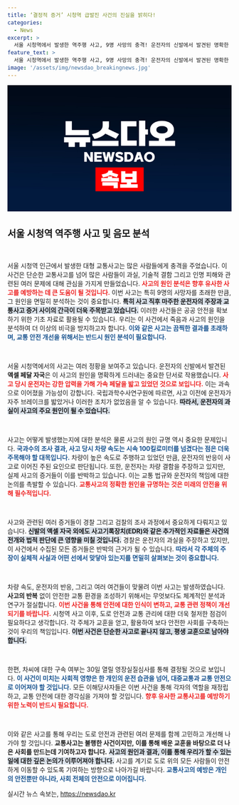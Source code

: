```yaml
---
title: ‘결정적 증거’ 시청역 급발진 사건의 진실을 밝히다!
categories:
  - News
excerpt: >
  서울 시청역에서 발생한 역주행 사고, 9명 사망의 충격! 운전자의 신발에서 발견된 명확한 액셀 흔적이 사고 원인을 가리키고 있어. 차량 결함을 주장하는 그는 구속 위기에 처했다.真相은 무엇일까?
feature_text: >
  서울 시청역에서 발생한 역주행 사고, 9명 사망의 충격! 운전자의 신발에서 발견된 명확한 액셀 흔적이 사고 원인을 가리키고 있어. 차량 결함을 주장하는 그는 구속 위기에 처했다.真相은 무엇일까?
image: '/assets/img/newsdao_breakingnews.jpg'
---
```


<p><img src="/assets/img/newsdao_breakingnews.jpg" alt="bookingtag 속보" /></p>

<h2 data-ke-size="size26">서울 시청역 역주행 사고 및 음모 분석</h2>

<p data-ke-size="size16">&nbsp;</p> 

<p>서울 시청역 인근에서 발생한 대형 교통사고는 많은 사람들에게 충격을 주었습니다. 이 사건은 단순한 교통사고를 넘어 많은 사람들이 과실, 기술적 결함 그리고 인명 피해와 관련된 여러 문제에 대해 관심을 가지게 만들었습니다. <b><span style="color: #ee2323;">사고의 원인 분석은 향후 유사한 사고를 예방하는 데 큰 도움이 될 것입니다.</span></b> 이번 사고는 특히 9명의 사망자를 초래한 만큼, 그 원인을 면밀히 분석하는 것이 중요합니다. <b><span style="background-color: #21538527;">특히 사고 직후 마주한 운전자의 주장과 교통사고 증거 사이의 간극이 더욱 주목받고 있습니다.</span></b> 이러한 사건들은 공공 안전을 확보하기 위한 기초 자료로 활용될 수 있습니다. 우리는 이 사건에서 죽음과 사고의 원인을 분석하여 더 이상의 비극을 방지하고자 합니다. <b><span style="color: #1a5490;">이와 같은 사고는 끔찍한 결과를 초래하며, 교통 안전 개선을 위해서는 반드시 원인 분석이 필요합니다.</span></b></p>

<p data-ke-size="size16">&nbsp;</p> 

<p>서울 시청역에서의 사고는 여러 정황을 보여주고 있습니다. 운전자의 신발에서 발견된 <b>액셀 페달 자국</b>은 이 사고의 원인을 명확하게 드러내는 중요한 단서로 작용했습니다. <b><span style="color: #ee2323;">사고 당시 운전자는 강한 압력을 가해 가속 페달을 밟고 있었던 것으로 보입니다.</span></b> 이는 과속으로 이어졌을 가능성이 강합니다. 국립과학수사연구원에 따르면, 사고 이전에 운전자가 자주 브레이크를 밟았거나 이러한 조치가 없었음을 알 수 있습니다. <b><span style="background-color: #21538527;">따라서, 운전자의 과실이 사고의 주요 원인이 될 수 있습니다.</span></b></p>

<p data-ke-size="size16">&nbsp;</p> 

<p>사고는 어떻게 발생했는지에 대한 분석은 물론 사고의 원인 규명 역시 중요한 문제입니다. <b><span style="color: #1a5490;">국과수의 조사 결과, 사고 당시 차량 속도는 시속 100킬로미터를 넘겼다는 점은 더욱 주목해야 할 대목입니다.</span></b> 차량이 높은 속도로 주행하고 있었던 만큼, 운전자의 반응이 사고로 이어진 주된 요인으로 판단됩니다. 또한, 운전자는 차량 결함을 주장하고 있지만, 실제 사고의 증거들이 이를 반박하고 있습니다. 이는 교통 법규와 운전자의 책임에 대한 논의를 촉발할 수 있습니다. <b><span style="color: #ee2323;">교통사고의 정확한 원인을 규명하는 것은 미래의 안전을 위해 필수적입니다.</span></b></p>

<p data-ke-size="size16">&nbsp;</p> 

<p>사고와 관련된 여러 증거들이 경찰 그리고 검찰의 조사 과정에서 중요하게 다뤄지고 있습니다. <b><span style="background-color: #21538527;">신발의 액셀 자국 외에도 사고기록장치(EDR)와 같은 추가적인 자료들은 사건의 전개와 법적 판단에 큰 영향을 미칠 것입니다.</span></b> 경찰은 운전자의 과실을 주장하고 있지만, 이 사건에서 수집된 모든 증거들은 반박의 근거가 될 수 있습니다. <b><span style="color: #1a5490;">따라서 각 주체의 주장이 실체적 사실과 어떤 선에서 맞닿아 있는지를 면밀히 살펴보는 것이 중요합니다.</span></b></p>

<p data-ke-size="size16">&nbsp;</p> 

<p>차량 속도, 운전자의 반응, 그리고 여러 여건들이 맞물려 이번 사고는 발생하였습니다. <b>사고의 반복</b> 없이 안전한 교통 환경을 조성하기 위해서는 무엇보다도 체계적인 분석과 연구가 절실합니다. <b><span style="color: #ee2323;">이번 사건을 통해 안전에 대한 인식이 변하고, 교통 관련 정책이 개선되기를 바랍니다.</span></b> 시청역 사고 이후, 도로 안전과 교통 관리에 대한 더욱 철저한 점검이 필요하다고 생각합니다. 각 주체가 교훈을 얻고, 활용하여 보다 안전한 사회를 구축하는 것이 우리의 책임입니다. <b><span style="background-color: #21538527;">이번 사건은 단순한 사고로 끝나지 않고, 평생 교훈으로 남아야 합니다.</span></b></p>

<p data-ke-size="size16">&nbsp;</p> 

<p>한편, 차씨에 대한 구속 여부는 30일 열릴 영장실질심사를 통해 결정될 것으로 보입니다. <b><span style="color: #1a5490;">이 사건이 미치는 사회적 영향은 한 개인의 운전 습관을 넘어, 대중교통과 교통 안전으로 이어져야 할 것입니다.</span></b> 모든 이해당사자들은 이번 사건을 통해 각자의 역할을 재정립하고, 교통 안전에 대한 경각심을 가져야 할 것입니다. <b><span style="color: #ee2323;">향후 유사한 교통사고를 예방하기 위한 노력이 반드시 필요합니다.</span></b></p>

<p data-ke-size="size16">&nbsp;</p> 

<p>이와 같은 사고를 통해 우리는 도로 안전과 관련된 여러 문제를 함께 고민하고 개선해 나가야 할 것입니다. <b>교통사고는 불행한 사건이지만, 이를 통해 배운 교훈을 바탕으로 더 나은 사회를 만드는데 기여하고자 합니다.</b> <b><span style="background-color: #21538527;">사고의 원인과 결과, 이를 통해 우리가 할 수 있는 일에 대한 깊은 논의가 이루어져야 합니다.</span></b> 사고를 계기로 도로 위의 모든 사람들이 안전하게 이동할 수 있도록 기여하는 방향으로 나아가길 바랍니다. <b><span style="color: #1a5490;">교통사고의 예방은 개인의 안전뿐만 아니라, 사회 전체의 안전으로 이어집니다.</span></b> </p>
실시간 뉴스 속보는, <a href="https://newsdao.kr" rel="dofollow">https://newsdao.kr</a>


